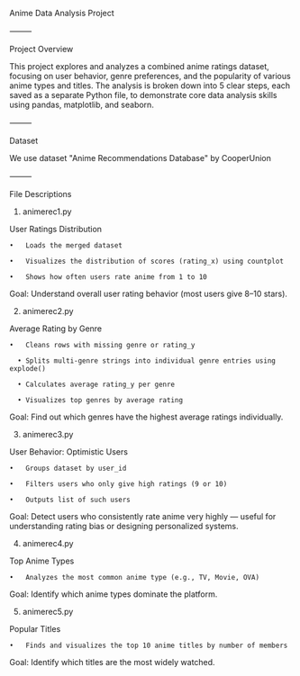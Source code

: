 Anime Data Analysis Project

⸻

Project Overview

  This project explores and analyzes a combined anime ratings dataset, focusing on user behavior, genre preferences, and the popularity of various anime types and titles. The analysis is broken down into 5 clear steps, each saved as a separate Python file, to demonstrate core data analysis skills using pandas, matplotlib, and seaborn.

⸻

Dataset

  We use dataset "Anime Recommendations Database" by CooperUnion

⸻

File Descriptions


1. animerec1.py

User Ratings Distribution

	•	Loads the merged dataset
 
	•	Visualizes the distribution of scores (rating_x) using countplot
 
	•	Shows how often users rate anime from 1 to 10

Goal:
Understand overall user rating behavior (most users give 8–10 stars).

2. animerec2.py

Average Rating by Genre
  
    •	Cleans rows with missing genre or rating_y
 
	  •	Splits multi-genre strings into individual genre entries using explode()
   
	  •	Calculates average rating_y per genre
   
	  •	Visualizes top genres by average rating

Goal:
Find out which genres have the highest average ratings individually.

3. animerec3.py

User Behavior: Optimistic Users

	•	Groups dataset by user_id
 
	•	Filters users who only give high ratings (9 or 10)
 
	•	Outputs list of such users

Goal:
Detect users who consistently rate anime very highly — useful for understanding rating bias or designing personalized systems.

4. animerec4.py

Top Anime Types

	•	Analyzes the most common anime type (e.g., TV, Movie, OVA)

Goal:
Identify which anime types dominate the platform.

5. animerec5.py

Popular Titles

    •	Finds and visualizes the top 10 anime titles by number of members

Goal:
Identify which titles are the most widely watched.
